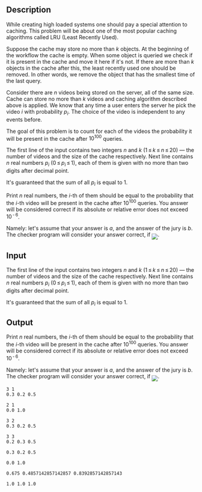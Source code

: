 ## Description

<div><p>While creating high loaded systems one should pay a special attention to caching. This problem will be about one of the most popular caching algorithms called LRU (Least Recently Used).</p><p>Suppose the cache may store no more than <span class="tex-span"><i>k</i></span> objects. At the beginning of the workflow the cache is empty. When some object is queried we check if it is present in the cache and move it here if it's not. If there are more than <span class="tex-span"><i>k</i></span> objects in the cache after this, the least recently used one should be removed. In other words, we remove the object that has the smallest time of the last query.</p><p>Consider there are <span class="tex-span"><i>n</i></span> videos being stored on the server, all of the same size. Cache can store no more than <span class="tex-span"><i>k</i></span> videos and caching algorithm described above is applied. We know that any time a user enters the server he pick the video <span class="tex-span"><i>i</i></span> with probability <span class="tex-span"><i>p</i><sub class="lower-index"><i>i</i></sub></span>. The choice of the video is independent to any events before.</p><p>The goal of this problem is to count for each of the videos the probability it will be present in the cache after <span class="tex-span">10<sup class="upper-index">100</sup></span> queries.</p></div><div class="input-specification"><p>The first line of the input contains two integers <span class="tex-span"><i>n</i></span> and <span class="tex-span"><i>k</i></span> (<span class="tex-span">1 ≤ <i>k</i> ≤ <i>n</i> ≤ 20</span>)&nbsp;— the number of videos and the size of the cache respectively. Next line contains <span class="tex-span"><i>n</i></span> real numbers <span class="tex-span"><i>p</i><sub class="lower-index"><i>i</i></sub></span> (<span class="tex-span">0 ≤ <i>p</i><sub class="lower-index"><i>i</i></sub> ≤ 1</span>), each of them is given with no more than two digits after decimal point.</p><p>It's guaranteed that the sum of all <span class="tex-span"><i>p</i><sub class="lower-index"><i>i</i></sub></span> is equal to <span class="tex-span">1</span>.</p></div><div class="output-specification"><p>Print <span class="tex-span"><i>n</i></span> real numbers, the <span class="tex-span"><i>i</i></span>-th of them should be equal to the probability that the <span class="tex-span"><i>i</i></span>-th video will be present in the cache after <span class="tex-span">10<sup class="upper-index">100</sup></span> queries. You answer will be considered correct if its absolute or relative error does not exceed <span class="tex-span">10<sup class="upper-index"> - 6</sup></span>. </p><p>Namely: let's assume that your answer is <span class="tex-span"><i>a</i></span>, and the answer of the jury is <span class="tex-span"><i>b</i></span>. The checker program will consider your answer correct, if <img align="middle" class="tex-formula" src="file://QFbaObo5.png" style="max-width: 100.0%;max-height: 100.0%;">.</p></div>

## Input

<p>The first line of the input contains two integers <span class="tex-span"><i>n</i></span> and <span class="tex-span"><i>k</i></span> (<span class="tex-span">1 ≤ <i>k</i> ≤ <i>n</i> ≤ 20</span>)&nbsp;— the number of videos and the size of the cache respectively. Next line contains <span class="tex-span"><i>n</i></span> real numbers <span class="tex-span"><i>p</i><sub class="lower-index"><i>i</i></sub></span> (<span class="tex-span">0 ≤ <i>p</i><sub class="lower-index"><i>i</i></sub> ≤ 1</span>), each of them is given with no more than two digits after decimal point.</p><p>It's guaranteed that the sum of all <span class="tex-span"><i>p</i><sub class="lower-index"><i>i</i></sub></span> is equal to <span class="tex-span">1</span>.</p>

## Output

<p>Print <span class="tex-span"><i>n</i></span> real numbers, the <span class="tex-span"><i>i</i></span>-th of them should be equal to the probability that the <span class="tex-span"><i>i</i></span>-th video will be present in the cache after <span class="tex-span">10<sup class="upper-index">100</sup></span> queries. You answer will be considered correct if its absolute or relative error does not exceed <span class="tex-span">10<sup class="upper-index"> - 6</sup></span>. </p><p>Namely: let's assume that your answer is <span class="tex-span"><i>a</i></span>, and the answer of the jury is <span class="tex-span"><i>b</i></span>. The checker program will consider your answer correct, if <img align="middle" class="tex-formula" src="file://QFbaObo5.png" style="max-width: 100.0%;max-height: 100.0%;">.</p>





```input1
3 1
0.3 0.2 0.5

```




```input2
2 1
0.0 1.0

```




```input3
3 2
0.3 0.2 0.5

```




```input4
3 3
0.2 0.3 0.5

```




```output1
0.3 0.2 0.5
```




```output2
0.0 1.0
```




```output3
0.675 0.4857142857142857 0.8392857142857143
```




```output4
1.0 1.0 1.0
```


